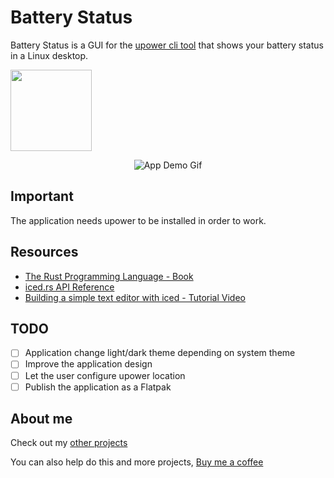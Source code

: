 # Battery Status

Battery Status is a GUI for the [upower cli tool](https://upower.freedesktop.org/) that shows your battery status in a Linux desktop.

<a href="https://github.com/iced-rs/iced">
  <img src="https://gist.githubusercontent.com/hecrj/ad7ecd38f6e47ff3688a38c79fd108f0/raw/74384875ecbad02ae2a926425e9bcafd0695bade/color.svg" width="130px">
</a>

<br>

<p align="center">
  <img src="https://github.com/mariinkys/iced-battery-status/blob/main/examples/demo.gif" alt="App Demo Gif">
</p>

## Important

The application needs upower to be installed in order to work.

## Resources

- [The Rust Programming Language - Book](https://doc.rust-lang.org/book/)
- [iced.rs API Reference](https://docs.rs/iced/latest/iced/)
- [Building a simple text editor with iced - Tutorial Video](https://www.youtube.com/watch?v=gcBJ7cPSALo&t=573s)

## TODO

- [ ] Application change light/dark theme depending on system theme
- [ ] Improve the application design
- [ ] Let the user configure upower location
- [ ] Publish the application as a Flatpak

## About me

Check out my [other projects](https://github.com/mariinkys) 

You can also help do this and more projects, [Buy me a coffee](https://www.buymeacoffee.com/mariinkys)
